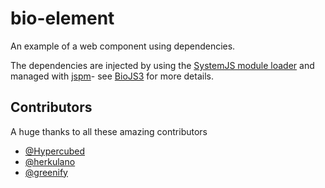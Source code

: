 bio-element
=============

An example of a web component using dependencies.

The dependencies are injected by using the [SystemJS module loader](https://github.com/systemjs/systemjs) and managed with [jspm](http://jspm.io)- see [BioJS3](https://github.com/biojs/biojs3) for more details.

Contributors
------------

A huge thanks to all these amazing contributors

 - [@Hypercubed](https://github.com/Hypercubed)
 - [@herkulano](https://github.com/herkunalo)
 - [@greenify](https://github.com/greenify)
